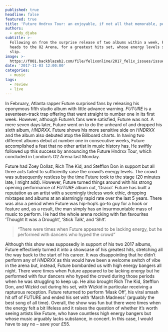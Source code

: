 ```yaml
---
published: true
headline: false
featured: true
title: 'Future Hndrxx Tour: an enjoyable, if not all that memorable, performance'
authors:
  - andy_djaba
subtitle: >-
  Following on from the surprise release of two albums within a week, Future
  heads to the O2 Arena, for a greatest hits set, whose energy levels sometimes
  slip.
image: >-
  https://f001.backblazeb2.com/file/felixonline/2017_felix_issues/issue_1674/1674_music_future.png
date: '2017-11-03 12:00:00'
categories:
  - music
tags:
  - review
  - live
---
```

In February, Atlanta rapper Future surprised fans by releasing his eponymous fifth studio album with little advance warning. _FUTURE_ is a seventeen-track trap offering that went straight to number one in its first week. However, although Future’s fans were satisfied, Future was not. A mere seven days later, Future went on to do the unheard of and dropped his sixth album, _HNDRXX_. Future shows his more sensitive side on _HNDRXX_ and the album also debuted atop the Billboard charts. In having two different albums debut at number one in consecutive weeks, Future accomplished a feat that no other artist in music history has. He swiftly followed up this success by announcing the Future Hndrxx Tour, which concluded in London’s O2 Arena last Monday.

Future had Zoey Dollaz, Rich The Kid, and Stefflon Don in support but all three acts failed to sufficiently raise the crowd’s energy levels. The crowd was subsequently restless by the time Future took to the stage (20 minutes late, I might add). However, Future turned things around with his strong opening performance of _FUTURE_ album cut, ‘Draco’. Future has built a reputation as an artist with a seemingly tireless work ethic, dropping mixtapes and albums at an alarmingly rapid rate over the last 5 years. There was also a period when Future was hip-hop’s go-to guy for a hook or feature and, as a result, the man simply has an insurmountable mass of music to perform. He had the whole arena rocking with fan favourites ‘Thought It was a Drought’, ‘Stick Talk’, and ‘Sh!t’. 

> “There were times when Future appeared to be lacking energy, but he performed with dancers who hyped the crowd”

Although this show was supposedly in support of his two 2017 albums, Future effectively turned it into a showcase of his greatest hits, stretching all the way back to the start of his career. It was disappointing that he didn’t perform any of _HNDRXX_ as this would have been a welcome switch of vibe in the arena but, instead, Future bombarded us with high energy bangers all night. There were times when Future appeared to be lacking energy but he performed with four dancers who hyped the crowd during those periods when he was struggling to keep up. He also brought Rich The Kid, Stefflon Don, and Wizkid out during his set, with Wizkid in particular receiving a rapturous reception. Future returned to perform ‘Mask Off’, his viral smash hit off of FUTURE and ended his set with ‘March Madness’ (arguably the best song of all time). Overall, the show was fun but there were times when the energy felt a bit lifeless and it raises the question of whether it’s worth seeing artists like Future, who have countless high energy bangers but whose music arguably lacks substance, in concert. In this case, I would have to say no – save your £55.
